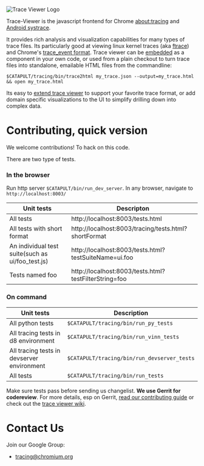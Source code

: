 
<!-- Copyright 2015 The Chromium Authors. All rights reserved.
     Use of this source code is governed by a BSD-style license that can be
     found in the LICENSE file.
-->
![Trace Viewer Logo](https://raw.githubusercontent.com/catapult-project/catapult/master/tracing/images/trace-viewer-circle-blue.png)

Trace-Viewer is the javascript frontend for Chrome [about:tracing](http://dev.chromium.org/developers/how-tos/trace-event-profiling-tool) and [Android
systrace](http://developer.android.com/tools/help/systrace.html).

It provides rich analysis and visualization capabilities for many types of trace
files. Its particularly good at viewing linux kernel traces (aka [ftrace](https://www.kernel.org/doc/Documentation/trace/ftrace.txt)) and Chrome's
[trace_event format](https://docs.google.com/document/d/1CvAClvFfyA5R-PhYUmn5OOQtYMH4h6I0nSsKchNAySU/preview). Trace viewer can be [embedded](https://github.com/catapult-project/catapult/wiki/Embedding-Trace-Viewer) as a component in your own code, or used from a plain checkout to turn trace files into standalone, emailable HTML files from the commandline:

```
$CATAPULT/tracing/bin/trace2html my_trace.json --output=my_trace.html && open my_trace.html
```

Its easy to [extend trace viewer](https://github.com/catapult-project/catapult/wiki/Extending-and-Customizing-Trace-Viewer) to support your favorite trace format, or add domain specific visualizations to the UI to simplify drilling down into complex data.

Contributing, quick version
===
We welcome contributions! To hack on this code.

There are two type of tests.

### In the browser

Run http server `$CATAPULT/bin/run_dev_server`. In any browser, navigate to `http://localhost:8003/`

**Unit tests**| **Descripton**
--- | ---
All tests | http://localhost:8003/tests.html
All tests with short format | http://localhost:8003/tracing/tests.html?shortFormat
An individual test suite(such as ui/foo_test.js) | http://localhost:8003/tests.html?testSuiteName=ui.foo
Tests named foo| http://localhost:8003/tests.html?testFilterString=foo

### On command

**Unit tests**| **Description**
--- | ---
All python tests | `$CATAPULT/tracing/bin/run_py_tests`
All tracing tests in d8 environment | `$CATAPULT/tracing/bin/run_vinn_tests`
All tracing tests in devserver environment | `$CATAPULT/tracing/bin/run_devserver_tests`
All tests | `$CATAPULT/tracing/bin/run_tests`

Make sure tests pass before sending us changelist. **We use Gerrit for codereview**. For more details, esp on Gerrit, [read our contributing guide](https://github.com/catapult-project/catapult/blob/master/CONTRIBUTING.md) or check out the [trace viewer wiki](https://github.com/catapult-project/catapult/wiki/Trace-Viewer-Getting-Started).

Contact Us
===
Join our Google Group:
* [tracing@chromium.org](https://groups.google.com/a/chromium.org/forum/#!forum/tracing)
